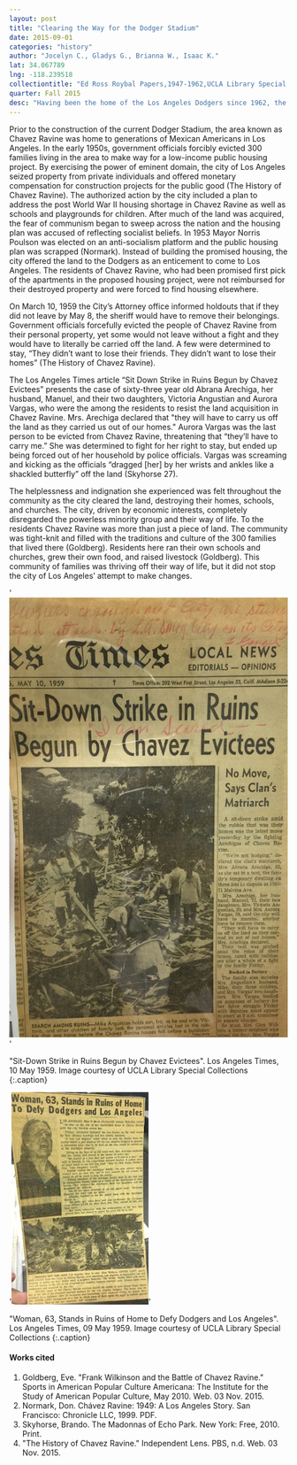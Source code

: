 ```yaml
---
layout: post
title: "Clearing the Way for the Dodger Stadium"
date: 2015-09-01
categories: "history"
author: "Jocelyn C., Gladys G., Brianna W., Isaac K."
lat: 34.067789
lng: -118.239518
collectiontitle: "Ed Ross Roybal Papers,1947-1962,UCLA Library Special Collections"
quarter: Fall 2015
desc: "Having been the home of the Los Angeles Dodgers since 1962, the Dodger Stadium has become a landmark. Dodger fans that fill up the 56,000 seats at the stadium have no idea that the home of their beloved team was once an area that was the Mexican-American community Chavez Ravine. A cohesive community lived there until the residents were forced to leave their homes to clear the way for the stadium."
---
```

Prior to the construction of the current Dodger Stadium, the area known as Chavez Ravine was home to generations of Mexican Americans in Los Angeles. In the early 1950s, government officials forcibly evicted 300 families living in the area to make way for a low-income public housing project. By exercising the power of eminent domain, the city of Los Angeles seized property from private individuals and offered monetary compensation for construction projects for the public good (The History of Chavez Ravine). The authorized action by the city included a plan to address the post World War II housing shortage in Chavez Ravine as well as schools and playgrounds for children. After much of the land was acquired, the fear of communism began to sweep across the nation and the housing plan was accused of reflecting socialist beliefs.  In 1953 Mayor Norris Poulson was elected on an anti-socialism platform and the public housing plan was scrapped (Normark). Instead of building the promised housing, the city offered the land to the Dodgers as an enticement to come to Los Angeles. The residents of Chavez Ravine, who had been promised first pick of the apartments in the proposed housing project, were not reimbursed for their destroyed property and were forced to find housing elsewhere.

On March 10, 1959 the City’s Attorney office informed holdouts that if they did not leave by May 8, the sheriff would have to remove their belongings. Government officials forcefully evicted the people of Chavez Ravine from their personal property, yet some would not leave without a fight and they would have to literally be carried off the land. A few were determined to stay, “They didn’t want to lose their friends. They didn’t want to lose their homes” (The History of Chavez Ravine).

The Los Angeles Times article “Sit Down Strike in Ruins Begun by Chavez Evictees” presents the case of sixty-three year old Abrana Arechiga, her husband, Manuel, and their two daughters, Victoria Angustian and Aurora Vargas, who were the among the residents to resist the land acquisition in Chavez Ravine. Mrs. Arechiga declared that &quot;they will have to carry us off the land as they carried us out of our homes.&quot; Aurora Vargas was the last person to be evicted from Chavez Ravine, threatening that “they’ll have to carry me.” She was determined to fight for her right to stay, but ended up being forced out of her household by police officials. Vargas was screaming and kicking as the officials “dragged [her] by her wrists and ankles like a shackled butterfly” off the land (Skyhorse 27).

The helplessness and indignation she experienced was felt throughout the community as the city cleared the land, destroying their homes, schools, and churches. The city, driven by economic interests, completely disregarded the powerless minority group and their way of life. To the residents Chavez Ravine was more than just a piece of land. The community was tight-knit and filled with the traditions and culture of the 300 families that lived there (Goldberg). Residents here ran their own schools and churches, grew their own food, and raised livestock (Goldberg).  This community of families was thriving off their way of life, but it did not stop the city of Los Angeles’ attempt to make changes.


'![The photograph of a page from the L A Times with the sub-headline that reads &#39;No Move, says Clan&#39;s Matriarch&#39; and a hand-written annotation that reads &#34;I am scared.&#34; The photograph shows members of the Arechiga family searching for personal items in the remains of their home, which was bulldozed down only moments before.](images/chavezravine1.JPG)'

"Sit-Down Strike in Ruins Begun by Chavez Evictees". Los Angeles Times, 10 May 1959. Image courtesy of UCLA Library Special Collections
   {:.caption}

'![The two photographs of a page from the LA Times with the sub-headline that reads &#34;Woman, 63, Stands in Ruins of Home to Defy Dodgers and Los Angeles.&#34; The one on the upper left shows Mrs. Glen Walters shouting at police as they forcibly evicted a neighbor. In the picture below, members of the Arechiga family search the rubble of their former home which was demolished to the ground by bulldozers. ](images/chavezravine2.JPG)'

"Woman, 63, Stands in Ruins of Home to Defy Dodgers and Los Angeles". Los Angeles Times, 09 May 1959. Image courtesy of UCLA Library Special Collections
   {:.caption}


#### Works cited

1. Goldberg, Eve. &quot;Frank Wilkinson and the Battle of Chavez Ravine.&quot; Sports in American Popular Culture Americana: The Institute for the Study of American Popular Culture, May 2010. Web. 03 Nov. 2015.
2. Normark, Don. Chávez Ravine: 1949: A Los Angeles Story. San Francisco: Chronicle LLC, 1999. PDF.
3. Skyhorse, Brando. The Madonnas of Echo Park. New York: Free, 2010. Print.
4. &quot;The History of Chavez Ravine.&quot; Independent Lens. PBS, n.d. Web. 03 Nov. 2015.
